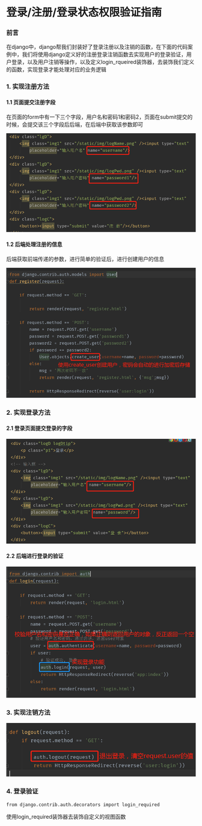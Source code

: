 
# 登录/注册/登录状态权限验证指南

### 前言

在django中，django帮我们封装好了登录注册以及注销的函数，在下面的代码案例中，我们将使用django定义好的注册登录注销函数去实现用户的登录验证，用户登录，以及用户注销等操作，以及定义login_rqueired装饰器，去装饰我们定义的函数，实现登录才能处理对应的业务逻辑

### 1. 实现注册方法

#### 1.1 页面提交注册字段

在页面的form中有一下三个字段，用户名和密码1和密码2，页面在submit提交的时候，会提交该三个字段后后端，在后端中获取该参数即可

![图](images/django_register_html.png)

#### 1.2 后端处理注册的信息

后端获取前端传递的参数，进行简单的验证后，进行创建用户的信息

![图](images/django_register_create_user.png)


### 2. 实现登录方法

#### 2.1 登录页面提交登录的字段


![图](images/django_auth_login_html.png)


#### 2.2 后端进行登录的验证

![图](images/django_auth_login.png)


### 3. 实现注销方法

![图](images/django_auth_logout.png)

### 4. 登录验证

	from django.contrib.auth.decorators import login_required

使用login_required装饰器去装饰自定义的视图函数